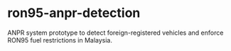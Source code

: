 # ron95-anpr-detection
ANPR system prototype to detect foreign-registered vehicles and enforce RON95 fuel restrictions in Malaysia.
